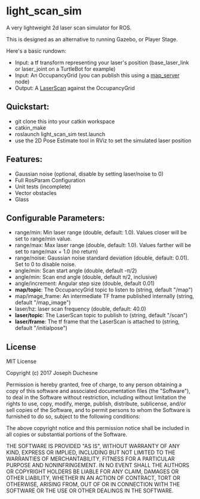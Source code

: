 # light_scan_sim

A very lightweight 2d laser scan simulator for ROS.

This is designed as an alternative to running Gazebo, or Player Stage. 

Here's a basic rundown:
- Input: a tf transform representing your laser's position (base_laser_link or laser_joint on a TurtleBot for example)
- Input: An OccupancyGrid (you can publish this using a [map_server](http://wiki.ros.org/map_server) node)
- Output: A [LaserScan](http://docs.ros.org/api/sensor_msgs/html/msg/LaserScan.html) against the OccupancyGrid

## Quickstart:
- git clone this into your catkin workspace
- catkin_make
- roslaunch light_scan_sim test.launch
- use the 2D Pose Estimate tool in RViz to set the simulated laser position

## Features:
- Gaussian noise (optional, disable by setting laser/noise to 0)
- Full RosParam Configuration
- Unit tests (incomplete)
- Vector obstacles
- Glass

## Configurable Parameters:
- range/min: Min laser range (double, default: 1.0). Values closer will be set to range/min value.
- range/max: Max laser range (double, default: 1.0). Values farther will be set to range/max + 1.0 (no return)
- range/noise: Gaussian noise standard deviation (double, default: 0.01). Set to 0 to disable noise.
- angle/min: Scan start angle (double, default -π/2)
- angle/min: Scan end angle (double, default π/2, inclusive)
- angle/increment: Angular step size (double, default 0.01)
- **map/topic**: The OccupancyGrid topic to listen to (string, default "/map")
- map/image_frame: An intermediate TF frame published internally (string, default "/map_image")
- laser/hz: laser scan frequency (double, default: 40.0)
- **laser/topic**: The LaserScan topic to publish to (string, default "/scan")
- **laser/frame**: The tf frame that the LaserScan is attached to  (string, default "/initialpose")

## License

MIT License

Copyright (c) 2017 Joseph Duchesne

Permission is hereby granted, free of charge, to any person obtaining a copy
of this software and associated documentation files (the "Software"), to deal
in the Software without restriction, including without limitation the rights
to use, copy, modify, merge, publish, distribute, sublicense, and/or sell
copies of the Software, and to permit persons to whom the Software is
furnished to do so, subject to the following conditions:

The above copyright notice and this permission notice shall be included in all
copies or substantial portions of the Software.

THE SOFTWARE IS PROVIDED "AS IS", WITHOUT WARRANTY OF ANY KIND, EXPRESS OR
IMPLIED, INCLUDING BUT NOT LIMITED TO THE WARRANTIES OF MERCHANTABILITY,
FITNESS FOR A PARTICULAR PURPOSE AND NONINFRINGEMENT. IN NO EVENT SHALL THE
AUTHORS OR COPYRIGHT HOLDERS BE LIABLE FOR ANY CLAIM, DAMAGES OR OTHER
LIABILITY, WHETHER IN AN ACTION OF CONTRACT, TORT OR OTHERWISE, ARISING FROM,
OUT OF OR IN CONNECTION WITH THE SOFTWARE OR THE USE OR OTHER DEALINGS IN THE
SOFTWARE.
